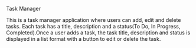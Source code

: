 Task Manager

This is a task manager application where users can add, edit and delete tasks. Each task has a title, description and a status(To Do, In Progress, Completed).Once a user adds a task, the task title, description and status is displayed in a list format with a button to edit or delete the task.